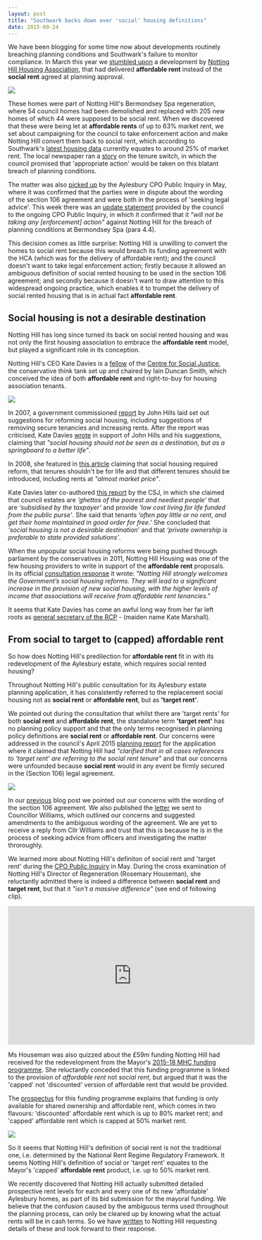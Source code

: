 ```yaml
---
layout: post
title: "Southwark backs down over 'social' housing definitions"
date: 2015-09-24
---
```

We have been blogging for some time now about developments routinely breaching planning conditions and Southwark's failure to monitor compliance. In March this year we [stumbled upon](/2015-03-18-stand-up-for-more-social-housing/) a development by [Notting Hill Housing Association](http://www.nottinghillhousing.org.uk/), that had delivered __affordable rent__ instead of the __social rent__ agreed at planning approval.  

![](http://www.the-exchange-london.com/web/images/01/aerial-shot.jpg)

These homes were part of Notting Hill's Bermondsey Spa regeneration, where 54 council homes had been demolished and replaced with 205 new homes of which 44 were supposed to be social rent. When we discovered that these were being let at __affordable rents__ of up to 63% market rent, we set about campaigning for the council to take enforcement action and make Notting Hill convert them back to social rent, which according to Southwark's [latest housing data](http://www.southwark.gov.uk/downloads/download/2914/affordable_rent_in_southwark_2011) currently equates to around 25% of market rent. The local newspaper ran a [story](http://www.southwarknews.co.uk/news/southwark-council-probes-44-missing-social-homes/) on the tenure switch, in which the council promised that 'appropriate action' would be taken on this blatant breach of planning conditions.  

The matter was also [picked up](/2015-05-16-aylesbury-cpo-inquiry-extra-time/) by the Aylesbury CPO Public Inquiry in May, where it was confirmed that the parties were in dispute about the wording of the section 106 agreement and were both in the process of 'seeking legal advice'. This week there was an [update statement](http://crappistmartin.github.io/images/Councils_update_statement.pdf) provided by the council to the ongoing CPO Public Inquiry, in which it confirmed that it _"will not be taking any [enforcement] action"_ against Notting Hill for the breach of planning conditions at Bermondsey Spa (para 4.4).  
  
This decision comes as little surprise: Notting Hill is unwilling to convert the homes to social rent because this would breach its funding agreement with the HCA (which was for the delivery of affordable rent); and the council doesn't want to take legal enforcement action; firstly because it allowed an ambiguous definition of social rented housing to be used in the section 106 agreement; and secondly because it doesn't want to draw attention to this widespread ongoing practice, which enables it to trumpet the delivery of social rented housing that is in actual fact __affordable rent__.  

## Social housing is not a desirable destination
Notting Hill has long since turned its back on social rented housing and was not only the first housing association to embrace the __affordable rent__ model, but played a significant role in its conception. 

Notting Hill's CEO Kate Davies is a [fellow](http://www.centreforsocialjustice.org.uk/about-us/csj-fellows/kate-davies) of the [Centre for Social Justice](http://www.centreforsocialjustice.org.uk), the conservative think tank set up and chaired by Iain Duncan Smith, which conceived the idea of both __affordable rent__ and right-to-buy for housing association tenants. 

![](http://35percent.org/img/kdquotes.png)

In 2007, a government commissioned [report](http://eprints.lse.ac.uk/5568/1/Ends_and_Means_The_future_roles_of_social_housing_in_England_1.pdf) by John Hills laid set out suggestions for reforming social housing, including suggestions of removing secure tenancies and increasing rents. After the report was criticised, Kate Davies [wrote](/img/20070306TT.pdf) in support of John Hills and his suggestions, claiming that _"social housing should not be seen as a destination, but as a springboard to a better life"_.

In 2008, she featured in [this article](/img/20081114.pdf) claiming that social housing required reform, that tenures shouldn't be for life and that different tenures should be introduced, including rents at _"almost market price"_. 

Kate Davies later co-authored [this report](http://www.centreforsocialjustice.org.uk/UserStorage/pdf/Pdf%20reports/HousingPoverty.pdf) by the CSJ, in which she claimed that council estates are _‘ghettos of the poorest and neediest people’_ that are _‘subsidised by the taxpayer’_ and provide _‘low cost living for life funded from the public purse'_. She said that tenants _‘often pay little or no rent, and get their home maintained in good order for free.’_ She concluded that _‘social housing is not a desirable destination’_ and that _‘private ownership is preferable to state provided solutions’_.  

When the unpopular social housing reforms were being pushed through parliament by the conservatives in 2011, Notting Hill Housing was one of the few housing providers to write in support of the __affordable rent__ proposals. In its official [consultation response](https://www.gov.uk/government/uploads/system/uploads/attachment_data/file/8483/2109183.pdf) it wrote: _"Notting Hill strongly welcomes the Government’s social housing reforms. They will lead to a significant increase in the provision of new social housing, with the higher levels of income that associations will receive from affordable rent tenancies."_ 

It seems that Kate Davies has come an awful long way from her far left roots as [general secretary of the RCP](/img/19870211.pdf) - (maiden name Kate Marshall).

## From social to target to (capped) affordable rent
So how does Notting Hill's predilection for __affordable rent__ fit in with its redevelopment of the Aylesbury estate, which requires social rented housing?

Throughout Notting Hill's public consultation for its Aylesbury estate planning application, it has consistently referred to the replacement social housing not as __social rent__ or __affordable rent__, but as __'target rent'__.

We pointed out during the consultation that whilst there are 'target rents' for both __social rent__ and __affordable rent__, the standalone term __'target rent'__ has no planning policy support and that the only terms recognised in planning policy definitions are __social rent__ or __affordable rent__. Our concerns were addressed in the council's April 2015 [planning report](http://planbuild.southwark.gov.uk/documents/?GetDocument=%7b%7b%7b!Vbu5QpckfYCnJrulzlWyuQ%3d%3d!%7d%7d%7d) for the application where it claimed that Notting Hill had _"clarified that in all cases references to ‘target rent’ are referring to the social rent tenure"_ and that our concerns were unfounded because __social rent__ would in any event be firmly secured in the (Section 106) legal agreement.  

![](http://pbs.twimg.com/media/CCoxHXoWYAAyHtv.png)

In our [previous](/2015-09-14-barratt-conquers-southwark/) blog post we pointed out our concerns with the wording of the section 106 agreement. We also published the [letter](http://crappistmartin.github.io/images/AylesburyS106_CllrWilliams.pdf) we sent to Councillor Williams, which outlined our concerns and suggested amendments to the ambiguous wording of the agreement. We are yet to receive a reply from Cllr Williams and trust that this is because he is in the process of seeking advice from officers and investigating the matter throroughly.  


We learned more about Notting Hill's definiton of social rent and 'target rent' during the [CPO Public Inquiry](/2015-05-02-aylesbury-estate-compulsory-purchase-order-public-inquiry/) in May. During the cross examination of Notting Hill's Director of Regeneration (Rosemary Houseman), she reluctantly admitted there is indeed a difference between __social rent__ and __target rent__, but that it _"isn't a massive difference"_ (see end of following clip).

<iframe width="560" height="315" src="https://www.youtube.com/embed/jw7LH2SREZI" frameborder="0" allowfullscreen></iframe>

Ms Houseman was also quizzed about the £59m funding Notting Hill had received for the redevelopment from the Mayor's [2015-18 MHC funding programme](https://www.london.gov.uk/priorities/housing-land/increasing-housing-supply/mayor-housing-covenant-2015-2018). She reluctantly conceded that this funding programme is linked to the provision of _affordable rent_ not _social rent_, but argued that it was the 'capped' not 'discounted' version of affordable rent that would be provided.  

The [prospectus](https://www.london.gov.uk/sites/default/files/The%20Mayor's%20Housing%20Covenant%202015-18%20Programme%20prospectus.pdf) for this funding programme explains that funding is only available for shared ownership and affordable rent, which comes in two flavours: 'discounted' affordable rent which is up to 80% market rent; and 'capped' affordable rent which is capped at 50% market rent. 

![](http://crappistmartin.github.io/images/cappedrent.png)

So it seems that Notting Hill's definition of social rent is not the traditional one, i.e. determined by the National Rent Regime Regulatory Framework. It seems Notting Hill's definition of social or 'target rent' equates to the Mayor's 'capped' __affordable rent__ product, i.e. up to 50% market rent. 

We recently discovered that Notting Hill actually submitted detailed prospective rent levels for each and every one of its new 'affordable' Aylesbury homes, as part of its bid submission for the mayoral funding. We believe that the confusion caused by the ambiguous terms used throughout the planning process, can only be cleared up by knowing what the actual rents will be in cash terms. So we have [written](http://crappistmartin.github.io/images/Letter_KateDavies_NHHT_Aylesbury_Redevelopment.pdf) to Notting Hill requesting details of these and look forward to their response.  


<meta name="twitter:card" content="summary_large_image">
<meta name="twitter:site" content="@35Percent_EAN">
<meta name="twitter:title" content="Aylesbury redevelopment agreement leaves door open to affordable rent">
<meta name="twitter:description" content="Southwark rolls over to Notting Hill in dispute over 'social' housing definitions">
<meta name="twitter:image" content="http://crappistmartin.github.io/images/PeterJohn_IDS_KateDavies.jpg">
